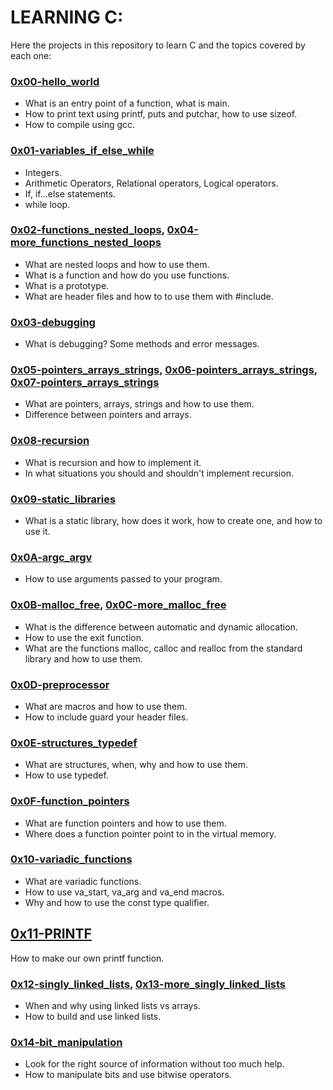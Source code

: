 # LEARNING C:
 Here the projects in this repository to learn C and the topics covered by each one:

### [0x00-hello_world](https://github.com/Valentinaga1/holbertonschool-low_level_programming/tree/master/0x00-hello_world "0x00-hello_world")
- What is an entry point of a  function, what is main.
- How to print text using printf, puts and putchar, how to use sizeof.
- How to compile using gcc.

### [0x01-variables_if_else_while](https://github.com/Valentinaga1/holbertonschool-low_level_programming/tree/master/0x01-variables_if_else_while "0x01-variables_if_else_while")
- Integers.
- Arithmetic Operators, Relational operators, Logical operators.
- If, if…else  statements.
- while loop.

### [0x02-functions_nested_loops](https://github.com/Valentinaga1/holbertonschool-low_level_programming/tree/master/0x02-functions_nested_loops "0x02-functions_nested_loops"), [0x04-more_functions_nested_loops](https://github.com/Valentinaga1/holbertonschool-low_level_programming/tree/master/0x04-more_functions_nested_loops "0x04-more_functions_nested_loops")
- What are nested loops and how to use them.
- What is a function and how do you use functions.
- What is a prototype.
- What are header files and how to to use them with #include.

### [0x03-debugging](https://github.com/Valentinaga1/holbertonschool-low_level_programming/tree/master/0x03-debugging "0x03-debugging")
- What is debugging? Some methods and error messages.

### [0x05-pointers_arrays_strings](https://github.com/Valentinaga1/holbertonschool-low_level_programming/tree/master/0x05-pointers_arrays_strings "0x05-pointers_arrays_strings"), [0x06-pointers_arrays_strings](https://github.com/Valentinaga1/holbertonschool-low_level_programming/tree/master/0x06-pointers_arrays_strings "0x06-pointers_arrays_strings"), [0x07-pointers_arrays_strings](https://github.com/Valentinaga1/holbertonschool-low_level_programming/tree/master/0x07-pointers_arrays_strings "0x07-pointers_arrays_strings")

- What are pointers, arrays, strings and how to use them.
- Difference between pointers and arrays.

### [0x08-recursion](https://github.com/Valentinaga1/holbertonschool-low_level_programming/tree/master/0x08-recursion "0x08-recursion")
- What is recursion and how to implement it.
- In what situations you should and shouldn't implement recursion.

### [0x09-static_libraries](https://github.com/Valentinaga1/holbertonschool-low_level_programming/tree/master/0x09-static_libraries "0x09-static_libraries")
- What is a static library, how does it work, how to create one, and how to use it.

### [0x0A-argc_argv](https://github.com/Valentinaga1/holbertonschool-low_level_programming/tree/master/0x0A-argc_argv "0x0A-argc_argv")
- How to use arguments passed to your program.

### [0x0B-malloc_free](https://github.com/Valentinaga1/holbertonschool-low_level_programming/tree/master/0x0B-malloc_free "0x0B-malloc_free"), [0x0C-more_malloc_free](https://github.com/Valentinaga1/holbertonschool-low_level_programming/tree/master/0x0C-more_malloc_free "0x0C-more_malloc_free")
- What is the difference between automatic and dynamic allocation.
- How to use the exit function.
- What are the functions malloc, calloc and realloc from the standard library and how to use them.

### [0x0D-preprocessor](https://github.com/Valentinaga1/holbertonschool-low_level_programming/tree/master/0x0D-preprocessor "0x0D-preprocessor")
- What are macros and how to use them.
- How to include guard your header files.

### [0x0E-structures_typedef](https://github.com/Valentinaga1/holbertonschool-low_level_programming/tree/master/0x0E-structures_typedef "0x0E-structures_typedef")
- What are structures, when, why and how to use them.
- How to use typedef.

### [0x0F-function_pointers](https://github.com/Valentinaga1/holbertonschool-low_level_programming/tree/master/0x0F-function_pointers "0x0F-function_pointers")
- What are function pointers and how to use them. 
- Where does a function pointer point to in the virtual memory.

### [0x10-variadic_functions](https://github.com/Valentinaga1/holbertonschool-low_level_programming/tree/master/0x10-variadic_functions "0x10-variadic_functions")
- What are variadic functions.
- How to use va_start, va_arg and va_end macros. 
- Why and how to use the const type qualifier. 
 
 ## [0x11-PRINTF](https://github.com/VictorZ94/printf "printf")

 How to make our own printf function.

 ### [0x12-singly_linked_lists](https://github.com/Valentinaga1/holbertonschool-low_level_programming/tree/master/0x12-singly_linked_lists "0x12-singly_linked_lists"), [0x13-more_singly_linked_lists](https://github.com/Valentinaga1/holbertonschool-low_level_programming/tree/master/0x13-more_singly_linked_lists "0x13-more_singly_linked_lists")
 - When and why using linked lists vs arrays.
 - How to build and use linked lists.
 
 ###  [0x14-bit_manipulation](https://github.com/Valentinaga1/holbertonschool-low_level_programming/tree/master/0x14-bit_manipulation "0x14-bit_manipulation")
 - Look for the right source of information without too much help.
 - How to manipulate bits and use bitwise operators.
